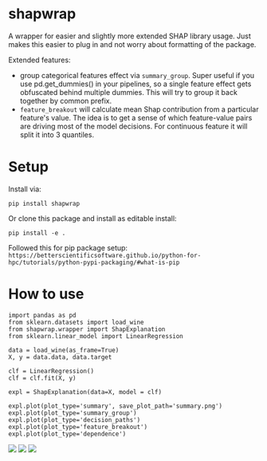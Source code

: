 # shapwrap
A wrapper for easier and slightly more extended SHAP library usage. Just makes this easier to plug in and not worry about formatting of the package. 

Extended features:
- group categorical features effect via `summary_group`. Super useful if you use pd.get_dummies() in your pipelines, so a single feature effect gets obfuscated behind multiple dummies. This will try to group it back together by common prefix. 
- `feature_breakout` will calculate mean Shap contribution from a particular feature's value. The idea is to get a sense of which feature-value pairs are driving most of the model decisions. For continuous feature it will split it into 3 quantiles. 


# Setup
Install via:

```pip install shapwrap```

Or clone this package and install as editable install:

```pip install -e .```


Followed this for pip package setup:
```https://betterscientificsoftware.github.io/python-for-hpc/tutorials/python-pypi-packaging/#what-is-pip```


# How to use

```
import pandas as pd
from sklearn.datasets import load_wine
from shapwrap.wrapper import ShapExplanation
from sklearn.linear_model import LinearRegression

data = load_wine(as_frame=True)
X, y = data.data, data.target

clf = LinearRegression()
clf = clf.fit(X, y)

expl = ShapExplanation(data=X, model = clf)

expl.plot(plot_type='summary', save_plot_path='summary.png')
expl.plot(plot_type='summary_group')
expl.plot(plot_type='decision_paths')
expl.plot(plot_type='feature_breakout')
expl.plot(plot_type='dependence')
```

![](img/1.png)
![](img/2.png)
![](img/3.png)


